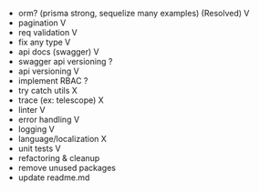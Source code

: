 - orm? (prisma strong, sequelize many examples) (Resolved) V
- pagination V
- req validation V
- fix any type V
- api docs (swagger) V
- swagger api versioning ?
- api versioning V
- implement RBAC ?
- try catch utils X
- trace (ex: telescope) X
- linter V
- error handling V
- logging V
- language/localization X
- unit tests V
- refactoring & cleanup
- remove unused packages
- update readme.md
